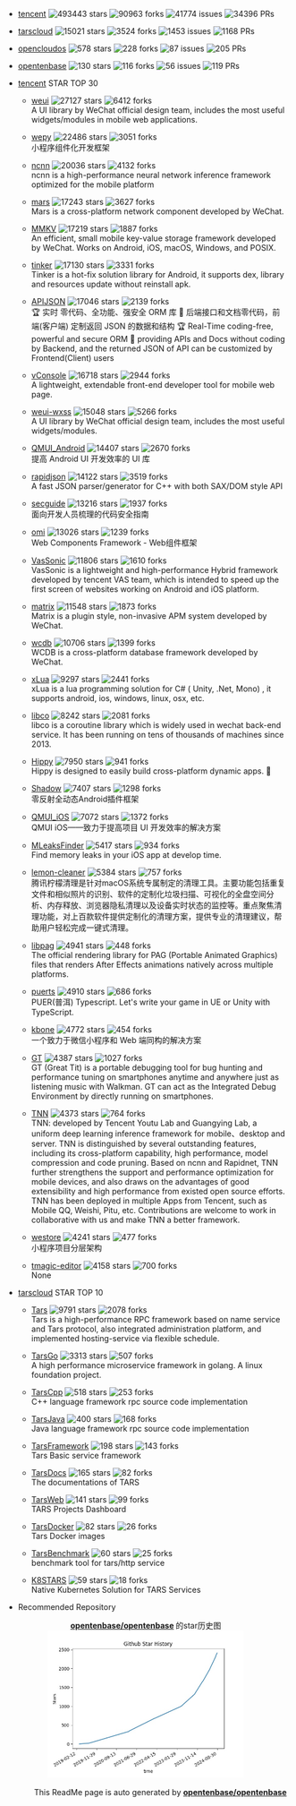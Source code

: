 
+ [tencent](https://github.com/tencent)
![493443 stars](https://img.shields.io/badge/Stars-493443-green)
![90963 forks](https://img.shields.io/badge/Forks-90963-green)
![41774 issues](https://img.shields.io/badge/Issues-41774-green)
![34396 PRs](https://img.shields.io/badge/PRs-34396-green)

+ [tarscloud](https://github.com/tarscloud)
![15021 stars](https://img.shields.io/badge/Stars-15021-green)
![3524 forks](https://img.shields.io/badge/Forks-3524-green)
![1453 issues](https://img.shields.io/badge/Issues-1453-green)
![1168 PRs](https://img.shields.io/badge/PRs-1168-green)

+ [opencloudos](https://github.com/opencloudos)
![578 stars](https://img.shields.io/badge/Stars-578-green)
![228 forks](https://img.shields.io/badge/Forks-228-green)
![87 issues](https://img.shields.io/badge/Issues-87-green)
![205 PRs](https://img.shields.io/badge/PRs-205-green)

+ [opentenbase](https://github.com/opentenbase)
![130 stars](https://img.shields.io/badge/Stars-130-green)
![116 forks](https://img.shields.io/badge/Forks-116-green)
![56 issues](https://img.shields.io/badge/Issues-56-green)
![119 PRs](https://img.shields.io/badge/PRs-119-green)



+ [tencent](https://github.com/tencent) STAR TOP 30
    
    + [weui](https://github.com/tencent/weui) 
    ![27127 stars](https://img.shields.io/badge/Stars-27127-green)
    ![6412 forks](https://img.shields.io/badge/Forks-6412-green)  
    A UI library by WeChat official design team, includes the most useful widgets/modules in mobile web applications.
    
    + [wepy](https://github.com/tencent/wepy) 
    ![22486 stars](https://img.shields.io/badge/Stars-22486-green)
    ![3051 forks](https://img.shields.io/badge/Forks-3051-green)  
    小程序组件化开发框架
    
    + [ncnn](https://github.com/tencent/ncnn) 
    ![20036 stars](https://img.shields.io/badge/Stars-20036-green)
    ![4132 forks](https://img.shields.io/badge/Forks-4132-green)  
    ncnn is a high-performance neural network inference framework optimized for the mobile platform
    
    + [mars](https://github.com/tencent/mars) 
    ![17243 stars](https://img.shields.io/badge/Stars-17243-green)
    ![3627 forks](https://img.shields.io/badge/Forks-3627-green)  
    Mars is a cross-platform network component  developed by WeChat.
    
    + [MMKV](https://github.com/tencent/MMKV) 
    ![17219 stars](https://img.shields.io/badge/Stars-17219-green)
    ![1887 forks](https://img.shields.io/badge/Forks-1887-green)  
    An efficient, small mobile key-value storage framework developed by WeChat. Works on Android, iOS, macOS, Windows, and POSIX.
    
    + [tinker](https://github.com/tencent/tinker) 
    ![17130 stars](https://img.shields.io/badge/Stars-17130-green)
    ![3331 forks](https://img.shields.io/badge/Forks-3331-green)  
    Tinker is a hot-fix solution library for Android, it supports dex, library and resources update without reinstall apk.
    
    + [APIJSON](https://github.com/tencent/APIJSON) 
    ![17046 stars](https://img.shields.io/badge/Stars-17046-green)
    ![2139 forks](https://img.shields.io/badge/Forks-2139-green)  
    🏆 实时 零代码、全功能、强安全 ORM 库 🚀 后端接口和文档零代码，前端(客户端) 定制返回 JSON 的数据和结构 🏆 Real-Time coding-free, powerful and secure ORM 🚀  providing APIs and Docs without coding by Backend, and the returned JSON of API can be customized by Frontend(Client) users
    
    + [vConsole](https://github.com/tencent/vConsole) 
    ![16718 stars](https://img.shields.io/badge/Stars-16718-green)
    ![2944 forks](https://img.shields.io/badge/Forks-2944-green)  
    A lightweight, extendable front-end developer tool for mobile web page.
    
    + [weui-wxss](https://github.com/tencent/weui-wxss) 
    ![15048 stars](https://img.shields.io/badge/Stars-15048-green)
    ![5266 forks](https://img.shields.io/badge/Forks-5266-green)  
    A UI library by WeChat official design team, includes the most useful widgets/modules.
    
    + [QMUI_Android](https://github.com/tencent/QMUI_Android) 
    ![14407 stars](https://img.shields.io/badge/Stars-14407-green)
    ![2670 forks](https://img.shields.io/badge/Forks-2670-green)  
    提高 Android UI 开发效率的 UI 库
    
    + [rapidjson](https://github.com/tencent/rapidjson) 
    ![14122 stars](https://img.shields.io/badge/Stars-14122-green)
    ![3519 forks](https://img.shields.io/badge/Forks-3519-green)  
    A fast JSON parser/generator for C++ with both SAX/DOM style API
    
    + [secguide](https://github.com/tencent/secguide) 
    ![13216 stars](https://img.shields.io/badge/Stars-13216-green)
    ![1937 forks](https://img.shields.io/badge/Forks-1937-green)  
    面向开发人员梳理的代码安全指南
    
    + [omi](https://github.com/tencent/omi) 
    ![13026 stars](https://img.shields.io/badge/Stars-13026-green)
    ![1239 forks](https://img.shields.io/badge/Forks-1239-green)  
    Web Components Framework - Web组件框架
    
    + [VasSonic](https://github.com/tencent/VasSonic) 
    ![11806 stars](https://img.shields.io/badge/Stars-11806-green)
    ![1610 forks](https://img.shields.io/badge/Forks-1610-green)  
    VasSonic is a lightweight and high-performance Hybrid framework developed by tencent VAS team, which is intended to speed up the first screen of websites working on Android and iOS platform. 
    
    + [matrix](https://github.com/tencent/matrix) 
    ![11548 stars](https://img.shields.io/badge/Stars-11548-green)
    ![1873 forks](https://img.shields.io/badge/Forks-1873-green)  
    Matrix is a plugin style, non-invasive APM system developed by WeChat.
    
    + [wcdb](https://github.com/tencent/wcdb) 
    ![10706 stars](https://img.shields.io/badge/Stars-10706-green)
    ![1399 forks](https://img.shields.io/badge/Forks-1399-green)  
    WCDB is a cross-platform database framework developed by WeChat.
    
    + [xLua](https://github.com/tencent/xLua) 
    ![9297 stars](https://img.shields.io/badge/Stars-9297-green)
    ![2441 forks](https://img.shields.io/badge/Forks-2441-green)  
    xLua is a lua programming solution for  C# ( Unity, .Net, Mono) , it supports android, ios, windows, linux, osx, etc.
    
    + [libco](https://github.com/tencent/libco) 
    ![8242 stars](https://img.shields.io/badge/Stars-8242-green)
    ![2081 forks](https://img.shields.io/badge/Forks-2081-green)  
    libco is a coroutine library which is widely used in wechat  back-end service. It has been running on tens of thousands of machines since 2013.
    
    + [Hippy](https://github.com/tencent/Hippy) 
    ![7950 stars](https://img.shields.io/badge/Stars-7950-green)
    ![941 forks](https://img.shields.io/badge/Forks-941-green)  
    Hippy is designed to easily build cross-platform dynamic apps. 👏
    
    + [Shadow](https://github.com/tencent/Shadow) 
    ![7407 stars](https://img.shields.io/badge/Stars-7407-green)
    ![1298 forks](https://img.shields.io/badge/Forks-1298-green)  
    零反射全动态Android插件框架
    
    + [QMUI_iOS](https://github.com/tencent/QMUI_iOS) 
    ![7072 stars](https://img.shields.io/badge/Stars-7072-green)
    ![1372 forks](https://img.shields.io/badge/Forks-1372-green)  
    QMUI iOS——致力于提高项目 UI 开发效率的解决方案
    
    + [MLeaksFinder](https://github.com/tencent/MLeaksFinder) 
    ![5417 stars](https://img.shields.io/badge/Stars-5417-green)
    ![934 forks](https://img.shields.io/badge/Forks-934-green)  
    Find memory leaks in your iOS app at develop time.
    
    + [lemon-cleaner](https://github.com/tencent/lemon-cleaner) 
    ![5384 stars](https://img.shields.io/badge/Stars-5384-green)
    ![757 forks](https://img.shields.io/badge/Forks-757-green)  
    腾讯柠檬清理是针对macOS系统专属制定的清理工具。主要功能包括重复文件和相似照片的识别、软件的定制化垃圾扫描、可视化的全盘空间分析、内存释放、浏览器隐私清理以及设备实时状态的监控等。重点聚焦清理功能，对上百款软件提供定制化的清理方案，提供专业的清理建议，帮助用户轻松完成一键式清理。
    
    + [libpag](https://github.com/tencent/libpag) 
    ![4941 stars](https://img.shields.io/badge/Stars-4941-green)
    ![448 forks](https://img.shields.io/badge/Forks-448-green)  
    The official rendering library for PAG (Portable Animated Graphics) files that renders After Effects animations natively across multiple platforms.
    
    + [puerts](https://github.com/tencent/puerts) 
    ![4910 stars](https://img.shields.io/badge/Stars-4910-green)
    ![686 forks](https://img.shields.io/badge/Forks-686-green)  
    PUER(普洱) Typescript. Let's write your game in UE or Unity with TypeScript.
    
    + [kbone](https://github.com/tencent/kbone) 
    ![4772 stars](https://img.shields.io/badge/Stars-4772-green)
    ![454 forks](https://img.shields.io/badge/Forks-454-green)  
    一个致力于微信小程序和 Web 端同构的解决方案
    
    + [GT](https://github.com/tencent/GT) 
    ![4387 stars](https://img.shields.io/badge/Stars-4387-green)
    ![1027 forks](https://img.shields.io/badge/Forks-1027-green)  
    GT (Great Tit) is a portable debugging tool for bug hunting and performance tuning on smartphones anytime and anywhere just as listening music with Walkman. GT can act as the Integrated Debug Environment by directly running on smartphones.
    
    + [TNN](https://github.com/tencent/TNN) 
    ![4373 stars](https://img.shields.io/badge/Stars-4373-green)
    ![764 forks](https://img.shields.io/badge/Forks-764-green)  
    TNN: developed by Tencent Youtu Lab and Guangying Lab, a uniform deep learning inference framework for mobile、desktop and server. TNN is distinguished by several outstanding features, including its cross-platform capability, high performance, model compression and code pruning. Based on ncnn and Rapidnet, TNN further strengthens the support and performance optimization for mobile devices, and also draws on the advantages of good extensibility and high performance from existed open source efforts. TNN has been deployed in multiple Apps from Tencent, such as Mobile QQ, Weishi, Pitu, etc. Contributions are welcome to work in collaborative with us and make TNN a better framework. 
    
    + [westore](https://github.com/tencent/westore) 
    ![4241 stars](https://img.shields.io/badge/Stars-4241-green)
    ![477 forks](https://img.shields.io/badge/Forks-477-green)  
    小程序项目分层架构
    
    + [tmagic-editor](https://github.com/tencent/tmagic-editor) 
    ![4158 stars](https://img.shields.io/badge/Stars-4158-green)
    ![700 forks](https://img.shields.io/badge/Forks-700-green)  
    None
    

+ [tarscloud](https://github.com/tarscloud) STAR TOP 10
    
    + [Tars](https://github.com/tarscloud/Tars) 
    ![9791 stars](https://img.shields.io/badge/Stars-9791-green)
    ![2078 forks](https://img.shields.io/badge/Forks-2078-green)  
    Tars is a high-performance RPC framework based on name service and Tars protocol, also integrated administration platform, and implemented hosting-service via flexible schedule.
    
    + [TarsGo](https://github.com/tarscloud/TarsGo) 
    ![3313 stars](https://img.shields.io/badge/Stars-3313-green)
    ![507 forks](https://img.shields.io/badge/Forks-507-green)  
    A  high performance microservice  framework  in golang. A linux foundation project.
    
    + [TarsCpp](https://github.com/tarscloud/TarsCpp) 
    ![518 stars](https://img.shields.io/badge/Stars-518-green)
    ![253 forks](https://img.shields.io/badge/Forks-253-green)  
    C++ language framework rpc source code implementation
    
    + [TarsJava](https://github.com/tarscloud/TarsJava) 
    ![400 stars](https://img.shields.io/badge/Stars-400-green)
    ![168 forks](https://img.shields.io/badge/Forks-168-green)  
    Java language framework rpc source code implementation
    
    + [TarsFramework](https://github.com/tarscloud/TarsFramework) 
    ![198 stars](https://img.shields.io/badge/Stars-198-green)
    ![143 forks](https://img.shields.io/badge/Forks-143-green)  
    Tars Basic service framework
    
    + [TarsDocs](https://github.com/tarscloud/TarsDocs) 
    ![165 stars](https://img.shields.io/badge/Stars-165-green)
    ![82 forks](https://img.shields.io/badge/Forks-82-green)  
    The documentations of TARS
    
    + [TarsWeb](https://github.com/tarscloud/TarsWeb) 
    ![141 stars](https://img.shields.io/badge/Stars-141-green)
    ![99 forks](https://img.shields.io/badge/Forks-99-green)  
    TARS Projects Dashboard
    
    + [TarsDocker](https://github.com/tarscloud/TarsDocker) 
    ![82 stars](https://img.shields.io/badge/Stars-82-green)
    ![26 forks](https://img.shields.io/badge/Forks-26-green)  
    Tars Docker  images
    
    + [TarsBenchmark](https://github.com/tarscloud/TarsBenchmark) 
    ![60 stars](https://img.shields.io/badge/Stars-60-green)
    ![25 forks](https://img.shields.io/badge/Forks-25-green)  
    benchmark tool for tars/http service
    
    + [K8STARS](https://github.com/tarscloud/K8STARS) 
    ![59 stars](https://img.shields.io/badge/Stars-59-green)
    ![18 forks](https://img.shields.io/badge/Forks-18-green)  
    Native Kubernetes  Solution for TARS Services
    


+ Recommended Repository  
<p align="center">
      <strong>
        <a href="https://github.com/opentenbase/opentenbase" target="_blank">opentenbase/opentenbase</a>
      </strong>  的star历史图
  <br>
  <img src="https://raw.githubusercontent.com/ButterAndButterfly/GithubTools/master/data/stars_history.jpg" width="350px"></img>    
</p>

<p align="right">
      This ReadMe page is auto generated by 
      <strong>
        <a href="https://github.com/opentenbase/opentenbase" target="_blank">opentenbase/opentenbase</a><br>
      </strong>   
</p>